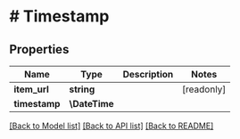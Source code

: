 # # Timestamp

## Properties

Name | Type | Description | Notes
------------ | ------------- | ------------- | -------------
**item_url** | **string** |  | [readonly]
**timestamp** | **\DateTime** |  |

[[Back to Model list]](../../README.md#models) [[Back to API list]](../../README.md#endpoints) [[Back to README]](../../README.md)
